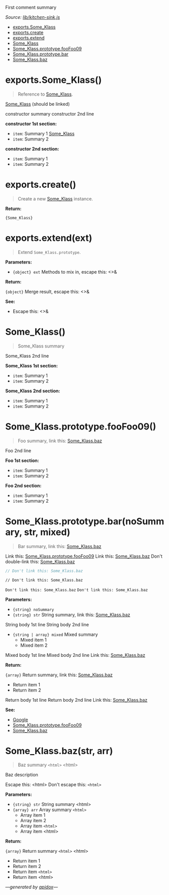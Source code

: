 First comment summary

_Source: [lib/kitchen-sink.js](../lib/kitchen-sink.js)_

- <a name="toc--exports"></a>[exports.Some_Klass](#exportssome_klass)
- [exports.create](#exportscreate)
- [exports.extend](#exportsextendext)
- <a name="toc--some_klass"></a>[Some_Klass](#some_klass)
- <a name="toc--some_klassprototype"></a>[Some_Klass.prototype.fooFoo09](#some_klassprototypefoofoo09)
- [Some_Klass.prototype.bar](#some_klassprototypebarnosummary-str-mixed)
- [Some_Klass.baz](#some_klassbazstr-arr)

<a name="exports"></a>

# exports.Some_Klass()

> Reference to [Some_Klass](#some_klass).

[Some_Klass](#some_klass) (should be linked)

constructor summary
constructor 2nd line

**constructor 1st section:**

- `item`: Summary 1 [Some_Klass](#some_klass)
- `item`: Summary 2

**constructor 2nd section:**

- `item`: Summary 1
- `item`: Summary 2

# exports.create()

> Create a new [Some_Klass](#some_klass) instance.

**Return:**

`{Some_Klass}`

# exports.extend(ext)

> Extend `Some_Klass.prototype`.

**Parameters:**

- `{object} ext` Methods to mix in, escape this: &lt;&gt;&amp;

**Return:**

`{object}` Merge result, escape this: &lt;&gt;&amp;

**See:**

- Escape this: &lt;&gt;&amp;

# Some_Klass()

> Some_Klass summary

Some_Klass 2nd line

**Some_Klass 1st section:**

- `item`: Summary 1
- `item`: Summary 2

**Some_Klass 2nd section:**

- `item`: Summary 1
- `item`: Summary 2

<a name="some_klassprototype"></a>

# Some_Klass.prototype.fooFoo09()

> Foo summary, link this: [Some_Klass.baz](#some_klassbazstr-arr)

Foo 2nd line

**Foo 1st section:**

- `item`: Summary 1
- `item`: Summary 2

**Foo 2nd section:**

- `item`: Summary 1
- `item`: Summary 2

# Some_Klass.prototype.bar(noSummary, str, mixed)

> Bar summary, link this: [Some_Klass.baz](#some_klassbazstr-arr)

Link this: [Some_Klass.prototype.fooFoo09](#some_klassprototypefoofoo09)
Link this: [Some_Klass.baz](#some_klassbazstr-arr)
Don't double-link this: [Some_Klass.baz](#some_klassbazstr-arr)

```js
// Don't link this: Some_Klass.baz
```

```
// Don't link this: Some_Klass.baz
```

` Don't link this: Some_Klass.baz `
`Don't link this: Some_Klass.baz`

**Parameters:**

- `{string} noSummary`
- `{string} str` String summary, link this: [Some_Klass.baz](#some_klassbazstr-arr)

String body 1st line
String body 2nd line

- `{string | array} mixed` Mixed summary
  * Mixed item 1
  * Mixed item 2

Mixed body 1st line
Mixed body 2nd line
Link this: [Some_Klass.baz](#some_klassbazstr-arr)

**Return:**

`{array}` Return summary, link this: [Some_Klass.baz](#some_klassbazstr-arr)

* Return item 1
* Return item 2

Return body 1st line
Return body 2nd line
Link this: [Some_Klass.baz](#some_klassbazstr-arr)

**See:**

- [Google](http://www.google.com/)
- [Some_Klass.prototype.fooFoo09](#some_klassprototypefoofoo09)
- [Some_Klass.baz](#some_klassbazstr-arr)

# Some_Klass.baz(str, arr)

> Baz summary `<html>` &lt;html&gt;

Baz description

Escape this: &lt;html&gt;
Don't escape this: `<html>`

**Parameters:**

- `{string} str` String summary &lt;html&gt;
- `{array} arr` Array summary `<html>`
  - Array item 1
  - Array item 2
  - Array item `<html>`
  - Array item &lt;html&gt;

**Return:**

`{array}` Return summary `<html>` &lt;html&gt;

- Return item 1
- Return item 2
- Return item `<html>`
- Return item &lt;html&gt;

_&mdash;generated by [apidox](https://github.com/codeactual/apidox)&mdash;_
